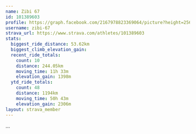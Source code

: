 ```yaml
---
name: Zibi 67
id: 101389603
profile: https://graph.facebook.com/2167978823369064/picture?height=256&width=256
username: zibi-67
strava_url: https://www.strava.com/athletes/101389603
stats:
  biggest_ride_distance: 53.62km
  biggest_climb_elevation_gain: 
  recent_ride_totals:
    count: 10
    distance: 244.05km
    moving_time: 11h 33m
    elevation_gain: 1398m
  ytd_ride_totals:
    count: 48
    distance: 1194km
    moving_time: 50h 43m
    elevation_gain: 2306m
layout: strava_member
--- 
```

...

